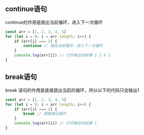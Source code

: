 ## continue语句

continue的作用是跳出当前循环，进入下一次循环

```JavaScript
const arr = [1, 2, 3, 4, 5]
for (let i = 0; i < arr.length; i++) {
    if (arr[i] === 2) {
        continue // 跳出当前循环，进入下一次循环
    }
    console.log(arr[i]) // 打印输出的结果 1 3 4 5
}
```

## break语句

 break 语句的作用是直接跳出当前的循环，所以以下的代码只会输出1

```javascript
const arr = [1, 2, 3, 4, 5]
for (let i = 0; i < arr.length; i++) {
    if (arr[i] === 2) {
        break // 直接跳出循环
    }
    console.log(arr[i]) // 打印输出的结果 1 
}
```

